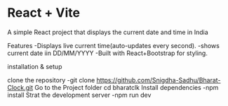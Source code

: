# React + Vite

A simple React project that displays the current date and time in India

Features
-Displays live current time(auto-updates every second).
-shows current date iin DD/MM/YYYY
-Built with React+Bootstrap for styling.

installation & setup

clone the repository
-git clone https://github.com/Snigdha-Sadhu/Bharat-Clock.git
 Go to the Project folder
 cd bharatclk
 Install dependencies
-npm install
Strat the development server
-npm run dev

